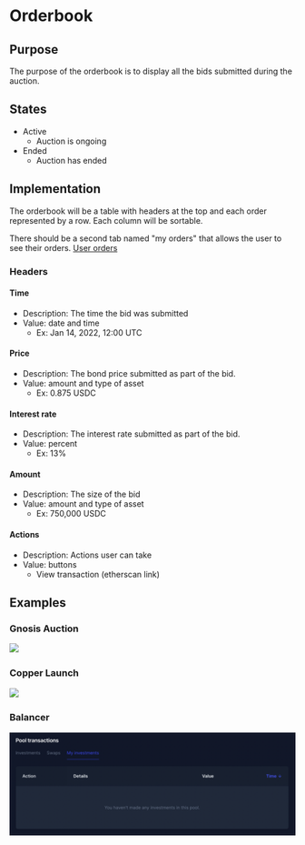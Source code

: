 # Orderbook

## Purpose

The purpose of the orderbook is to display all the bids submitted during the auction.

## States

- Active
  - Auction is ongoing
- Ended
  - Auction has ended

## Implementation

The orderbook will be a table with headers at the top and each order represented by a row. Each column will be sortable.

There should be a second tab named "my orders" that allows the user to see their orders. [User orders](user_orders.md)

### Headers

#### Time

- Description: The time the bid was submitted
- Value: date and time
  - Ex: Jan 14, 2022, 12:00 UTC

#### Price

- Description: The bond price submitted as part of the bid.
- Value: amount and type of asset
  - Ex: 0.875 USDC

#### Interest rate

- Description: The interest rate submitted as part of the bid.
- Value: percent
  - Ex: 13%

#### Amount

- Description: The size of the bid
- Value: amount and type of asset
  - Ex: 750,000 USDC

#### Actions

- Description: Actions user can take
- Value: buttons
  - View transaction (etherscan link)

## Examples

### Gnosis Auction

![](../../../../assets/gnosis/order_book.png)

### Copper Launch

![](../../../../assets/copper/order_book.png)

### Balancer

![](../../../../assets/balancer/my_investments.png)
